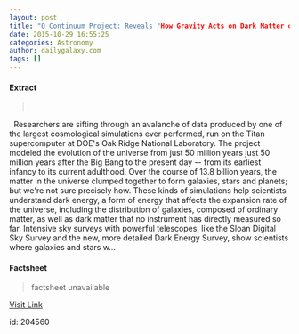 ```yaml
---
layout: post
title: "Q Continuum Project: Reveals "How Gravity Acts on Dark Matter of the Universe""
date: 2015-10-29 16:55:25
categories: Astronomy
author: dailygalaxy.com
tags: []
---
```



#### Extract
>       Researchers are sifting through an avalanche of data produced by one of the largest cosmological simulations ever performed, run on the Titan supercomputer at DOE's Oak Ridge National Laboratory. The project modeled the evolution of the universe from just 50 million years just 50 million years after the Big Bang to the present day -- from its earliest infancy to its current adulthood. Over the course of 13.8 billion years, the matter in the universe clumped together to form galaxies, stars and planets; but we're not sure precisely how. These kinds of simulations help scientists understand dark energy, a form of energy that affects the expansion rate of the universe, including the distribution of galaxies, composed of ordinary matter, as well as dark matter that no instrument has directly measured so far. Intensive sky surveys with powerful telescopes, like the Sloan Digital Sky Survey and the new, more detailed Dark Energy Survey, show scientists where galaxies and stars w...

#### Factsheet
>factsheet unavailable

[Visit Link](http://www.dailygalaxy.com/my_weblog/2015/10/q-continuum-project-reveals-how-gravity-acts-on-dark-matter-of-the-universe.html)

id:  204560
